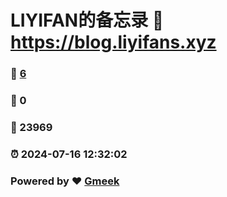 # LIYIFAN的备忘录 :link: https://blog.liyifans.xyz 
### :page_facing_up: [6](https://blog.liyifans.xyz/tag.html) 
### :speech_balloon: 0 
### :hibiscus: 23969 
### :alarm_clock: 2024-07-16 12:32:02 
### Powered by :heart: [Gmeek](https://github.com/Meekdai/Gmeek)
